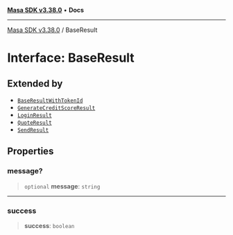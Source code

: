 [**Masa SDK v3.38.0**](../README.md) • **Docs**

***

[Masa SDK v3.38.0](../globals.md) / BaseResult

# Interface: BaseResult

## Extended by

- [`BaseResultWithTokenId`](BaseResultWithTokenId.md)
- [`GenerateCreditScoreResult`](GenerateCreditScoreResult.md)
- [`LoginResult`](LoginResult.md)
- [`QuoteResult`](QuoteResult.md)
- [`SendResult`](SendResult.md)

## Properties

### message?

> `optional` **message**: `string`

***

### success

> **success**: `boolean`
